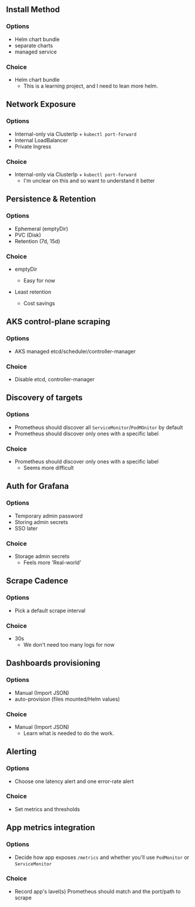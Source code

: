 ## Install Method

### Options

- Helm chart bundle
- separate charts
- managed service

### Choice

- Helm chart bundle
  - This is a learning project, and I need to lean more helm.

## Network Exposure

### Options

- Internal-only via ClusterIp + `kubectl port-forward`
- Internal LoadBalancer
- Private Ingress

### Choice

- Internal-only via ClusterIp + `kubectl port-forward`
  - I'm unclear on this and so want to understand it better

## Persistence & Retention

### Options

- Ephemeral (emptyDir)
- PVC (Disk)
- Retention (7d, 15d)

### Choice

- emptyDir
  - Easy for now

- Least retention
  - Cost savings

## AKS control-plane scraping

### Options

- AKS managed etcd/scheduler/controller-manager

### Choice

- Disable etcd, controller-manager

## Discovery of targets

### Options

- Prometheus should discover all `ServiceMonitor`/`PodMOnitor` by default
- Prometheus should discover only ones with a specific label

### Choice

- Prometheus should discover only ones with a specific label
  - Seems more difficult

## Auth for Grafana

### Options

- Temporary admin password
- Storing admin secrets
- SSO later

### Choice

- Storage admin secrets
  - Feels more 'Real-world'

## Scrape Cadence

### Options

- Pick a default scrape interval

### Choice

- 30s
  - We don't need too many logs for now

## Dashboards provisioning

### Options

- Manual (Import JSON)
- auto-provision (files mounted/Helm values)

### Choice

- Manual (Import JSON)
   - Learn what is needed to do the work.

## Alerting

### Options

- Choose one latency alert and one error-rate alert

### Choice

- Set metrics and thresholds

## App metrics integration

### Options

- Decide how app exposes `/metrics` and whether you'll use `PodMonitor` or `ServiceMonitor`

### Choice

- Record app's lavel(s) Prometheus should match and the port/path to scrape